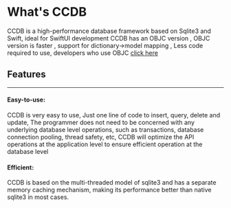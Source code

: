 # What's CCDB
CCDB is a high-performance database framework based on Sqlite3 and Swift, ideal for SwiftUI development
CCDB has an OBJC version , OBJC version is faster , support for dictionary->model mapping , Less code required to use, developers who use OBJC [click here](https://github.com/cmwsssss/CCDB-OBJC)

## Features
****
#### Easy-to-use:
CCDB is very easy to use, Just one line of code to insert, query, delete and update, The programmer does not need to be concerned with any underlying database level operations, such as transactions, database connection pooling, thread safety, etc, CCDB will optimize the API operations at the application level to ensure efficient operation at the database level

#### Efficient:
CCDB is based on the multi-threaded model of sqlite3 and has a separate memory caching mechanism, making its performance better than native sqlite3 in most cases.
